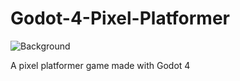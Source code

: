 # Godot-4-Pixel-Platformer

![Background](https://user-images.githubusercontent.com/25175559/234740572-68a61910-1c6b-45e3-990b-98b66da77120.PNG)

A pixel platformer game made with Godot 4
